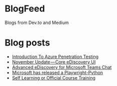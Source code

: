 # BlogFeed
Blogs from Dev.to and Medium

# Blog posts
<!-- BLOG-POST-LIST:START -->
- [Introduction To Azure Penetration Testing](https://engsooncheah.medium.com/introduction-to-azure-penetration-testing-9277fad4dd31?source=rss-18b0bdc43bc0------2)
- [November Update — Core eDiscovery UI](https://engsooncheah.medium.com/november-update-core-ediscovery-ui-8922594fdbef?source=rss-18b0bdc43bc0------2)
- [Advanced eDiscovery for Microsoft Teams Chat](https://engsooncheah.medium.com/advanced-ediscovery-for-microsoft-teams-chat-e1af09e52bf4?source=rss-18b0bdc43bc0------2)
- [Microsoft has released a Playwright-Python](https://dev.to/cheahengsoon/microsoft-has-released-a-playwright-python-1bg7)
- [Self Learning or Official Course Training](https://dev.to/cheahengsoon/self-learning-or-official-course-training-5hdb)
<!-- BLOG-POST-LIST:END -->
